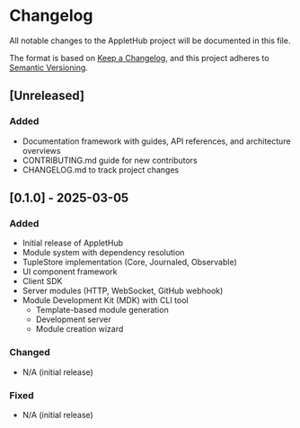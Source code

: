# Changelog

All notable changes to the AppletHub project will be documented in this file.

The format is based on [Keep a Changelog](https://keepachangelog.com/en/1.0.0/),
and this project adheres to [Semantic Versioning](https://semver.org/spec/v2.0.0.html).

## [Unreleased]

### Added
- Documentation framework with guides, API references, and architecture overviews
- CONTRIBUTING.md guide for new contributors
- CHANGELOG.md to track project changes

## [0.1.0] - 2025-03-05

### Added
- Initial release of AppletHub
- Module system with dependency resolution
- TupleStore implementation (Core, Journaled, Observable)
- UI component framework
- Client SDK
- Server modules (HTTP, WebSocket, GitHub webhook)
- Module Development Kit (MDK) with CLI tool
  - Template-based module generation
  - Development server
  - Module creation wizard

### Changed
- N/A (initial release)

### Fixed
- N/A (initial release)